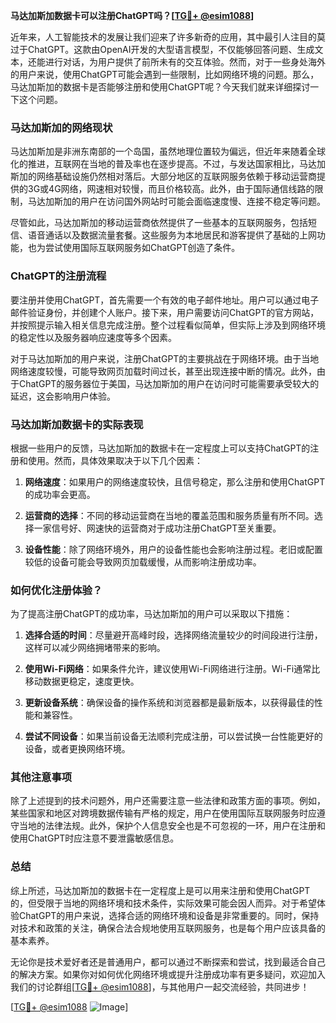 **马达加斯加数据卡可以注册ChatGPT吗？[[TG💪+ @esim1088](https://t.me/s/esim1088)]**

近年来，人工智能技术的发展让我们迎来了许多新奇的应用，其中最引人注目的莫过于ChatGPT。这款由OpenAI开发的大型语言模型，不仅能够回答问题、生成文本，还能进行对话，为用户提供了前所未有的交互体验。然而，对于一些身处海外的用户来说，使用ChatGPT可能会遇到一些限制，比如网络环境的问题。那么，马达加斯加的数据卡是否能够注册和使用ChatGPT呢？今天我们就来详细探讨一下这个问题。

### 马达加斯加的网络现状

马达加斯加是非洲东南部的一个岛国，虽然地理位置较为偏远，但近年来随着全球化的推进，互联网在当地的普及率也在逐步提高。不过，与发达国家相比，马达加斯加的网络基础设施仍然相对落后。大部分地区的互联网服务依赖于移动运营商提供的3G或4G网络，网速相对较慢，而且价格较高。此外，由于国际通信线路的限制，马达加斯加的用户在访问国外网站时可能会面临速度慢、连接不稳定等问题。

尽管如此，马达加斯加的移动运营商依然提供了一些基本的互联网服务，包括短信、语音通话以及数据流量套餐。这些服务为本地居民和游客提供了基础的上网功能，也为尝试使用国际互联网服务如ChatGPT创造了条件。

### ChatGPT的注册流程

要注册并使用ChatGPT，首先需要一个有效的电子邮件地址。用户可以通过电子邮件验证身份，并创建个人账户。接下来，用户需要访问ChatGPT的官方网站，并按照提示输入相关信息完成注册。整个过程看似简单，但实际上涉及到网络环境的稳定性以及服务器响应速度等多个因素。

对于马达加斯加的用户来说，注册ChatGPT的主要挑战在于网络环境。由于当地网络速度较慢，可能导致网页加载时间过长，甚至出现连接中断的情况。此外，由于ChatGPT的服务器位于美国，马达加斯加的用户在访问时可能需要承受较大的延迟，这会影响用户体验。

### 马达加斯加数据卡的实际表现

根据一些用户的反馈，马达加斯加的数据卡在一定程度上可以支持ChatGPT的注册和使用。然而，具体效果取决于以下几个因素：

1. **网络速度**：如果用户的网络速度较快，且信号稳定，那么注册和使用ChatGPT的成功率会更高。
   
2. **运营商的选择**：不同的移动运营商在当地的覆盖范围和服务质量有所不同。选择一家信号好、网速快的运营商对于成功注册ChatGPT至关重要。

3. **设备性能**：除了网络环境外，用户的设备性能也会影响注册过程。老旧或配置较低的设备可能会导致网页加载缓慢，从而影响注册成功率。

### 如何优化注册体验？

为了提高注册ChatGPT的成功率，马达加斯加的用户可以采取以下措施：

1. **选择合适的时间**：尽量避开高峰时段，选择网络流量较少的时间段进行注册，这样可以减少网络拥堵带来的影响。

2. **使用Wi-Fi网络**：如果条件允许，建议使用Wi-Fi网络进行注册。Wi-Fi通常比移动数据更稳定，速度更快。

3. **更新设备系统**：确保设备的操作系统和浏览器都是最新版本，以获得最佳的性能和兼容性。

4. **尝试不同设备**：如果当前设备无法顺利完成注册，可以尝试换一台性能更好的设备，或者更换网络环境。

### 其他注意事项

除了上述提到的技术问题外，用户还需要注意一些法律和政策方面的事项。例如，某些国家和地区对跨境数据传输有严格的规定，用户在使用国际互联网服务时应遵守当地的法律法规。此外，保护个人信息安全也是不可忽视的一环，用户在注册和使用ChatGPT时应注意不要泄露敏感信息。

### 总结

综上所述，马达加斯加的数据卡在一定程度上是可以用来注册和使用ChatGPT的，但受限于当地的网络环境和技术条件，实际效果可能会因人而异。对于希望体验ChatGPT的用户来说，选择合适的网络环境和设备是非常重要的。同时，保持对技术和政策的关注，确保合法合规地使用互联网服务，也是每个用户应该具备的基本素养。

无论你是技术爱好者还是普通用户，都可以通过不断探索和尝试，找到最适合自己的解决方案。如果你对如何优化网络环境或提升注册成功率有更多疑问，欢迎加入我们的讨论群组[[TG💪+ @esim1088](https://t.me/s/esim1088)]，与其他用户一起交流经验，共同进步！

[[TG💪+ @esim1088](https://t.me/s/esim1088) ![Image](https://i.postimg.cc/4NQfJmqS/Snipaste-2025-05-13-00-14-12.png)]